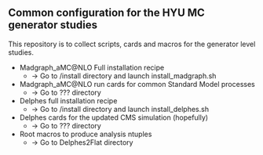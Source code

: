 ## Common configuration for the HYU MC generator studies
This repository is to collect scripts, cards and macros for the generator level studies.

  * Madgraph_aMC@NLO Full installation recipe
    - -> Go to /install directory and launch install_madgraph.sh
  * Madgraph_aMC@NLO run cards for common Standard Model processes
    - -> Go to ??? directory
  * Delphes full installation recipe
    - -> Go to /install directory and launch install_delphes.sh
  * Delphes cards for the updated CMS simulation (hopefully)
    - -> Go to ??? directory
  * Root macros to produce analysis ntuples
    - -> Go to Delphes2Flat directory

